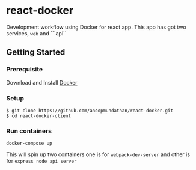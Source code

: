 # react-docker

Development workflow using Docker for react app. This app has got two services,  ```web``` and ```api``

## Getting Started

### Prerequisite

Download and Install [Docker](https://www.docker.com/)

### Setup
```
$ git clone https://github.com/anoopmundathan/react-docker.git
$ cd react-docker-client
```
### Run containers
```
docker-compose up
```
This will spin up two containers one is for ```webpack-dev-server``` and other is for ```express node api server```
